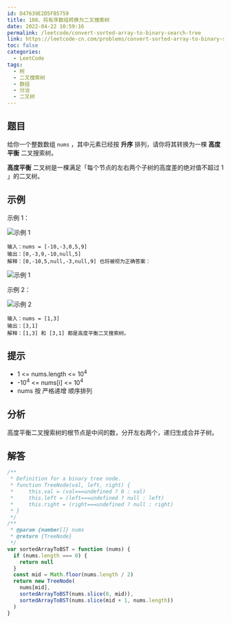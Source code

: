 ```yaml
---
id: D47639E2D5FB5759
title: 108、将有序数组转换为二叉搜索树
date: 2022-04-22 10:59:16
permalink: /leetcode/convert-sorted-array-to-binary-search-tree
link: https://leetcode-cn.com/problems/convert-sorted-array-to-binary-search-tree
toc: false
categories:
  - LeetCode
tags:
  - 树
  - 二叉搜索树
  - 数组
  - 分治
  - 二叉树
---
```


<Level type='easy'/>

## 题目

给你一个整数数组 `nums` ，其中元素已经按 **升序** 排列，请你将其转换为一棵 **高度平衡** 二叉搜索树。

**高度平衡** 二叉树是一棵满足「每个节点的左右两个子树的高度差的绝对值不超过 1 」的二叉树。

## 示例

示例 1：

![示例 1](/img/leetcode/0100-0199/108.1.png)

```text
输入：nums = [-10,-3,0,5,9]
输出：[0,-3,9,-10,null,5]
解释：[0,-10,5,null,-3,null,9] 也将被视为正确答案：
```

![示例 1](/img/leetcode/0100-0199/108.2.png)

示例 2：

![示例 2](/img/leetcode/0100-0199/108.3.png)

```text
输入：nums = [1,3]
输出：[3,1]
解释：[1,3] 和 [3,1] 都是高度平衡二叉搜索树。
```

## 提示

- 1 <= nums.length <= 10<sup>4</sup>
- -10<sup>4</sup> <= nums[i] <= 10<sup>4</sup>
- nums 按 严格递增 顺序排列

## 分析

高度平衡二叉搜索树的根节点是中间的数，分开左右两个，递归生成合并子树。

## 解答

```javascript
/**
 * Definition for a binary tree node.
 * function TreeNode(val, left, right) {
 *     this.val = (val===undefined ? 0 : val)
 *     this.left = (left===undefined ? null : left)
 *     this.right = (right===undefined ? null : right)
 * }
 */
/**
 * @param {number[]} nums
 * @return {TreeNode}
 */
var sortedArrayToBST = function (nums) {
  if (nums.length === 0) {
    return null
  }
  const mid = Math.floor(nums.length / 2)
  return new TreeNode(
    nums[mid],
    sortedArrayToBST(nums.slice(0, mid)),
    sortedArrayToBST(nums.slice(mid + 1, nums.length))
  )
}
```
